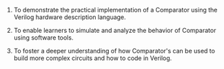 1. To demonstrate the practical implementation of a Comparator using the Verilog hardware description language.

2. To enable learners to simulate and analyze the behavior of Comparator using software tools.

3. To foster a deeper understanding of how Comparator's can be used to build more complex circuits and how to code in Verilog.


